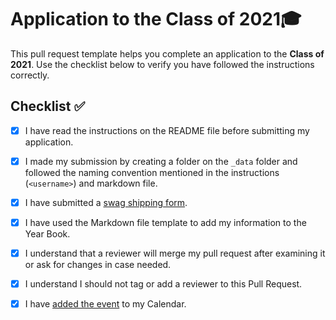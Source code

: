 # Application to the Class of 2021🎓

This pull request template helps you complete an application to the **Class of 2021**. Use the checklist below to verify you have followed the instructions correctly. 

## Checklist ✅

- [X] I have read the instructions on the README file before submitting my application. 
- [X] I made my submission by creating a folder on the `_data` folder and followed the naming convention mentioned in the instructions (`<username>`) and markdown file.
- [X] I have submitted a [swag shipping form](https://airtable.com/shrM5IigBuRFaj33H).
- [X] I have used the Markdown file template to add my information to the Year Book.
- [X] I understand that a reviewer will merge my pull request after examining it or ask for changes in case needed.
- [X] I understand I should not tag or add a reviewer to this Pull Request.
- [X] I have [added the event](http://www.google.com/calendar/event?action=TEMPLATE&dates=20210605T160000Z%2F20210605T173000Z&text=GitHub%20Graduation%20%F0%9F%8E%93&location=https%3A%2F%2Fwww.twitch.tv%2Fgithubeducation&details=) to my Calendar.

